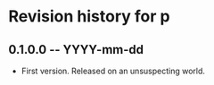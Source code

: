 # Revision history for p

## 0.1.0.0  -- YYYY-mm-dd

* First version. Released on an unsuspecting world.
